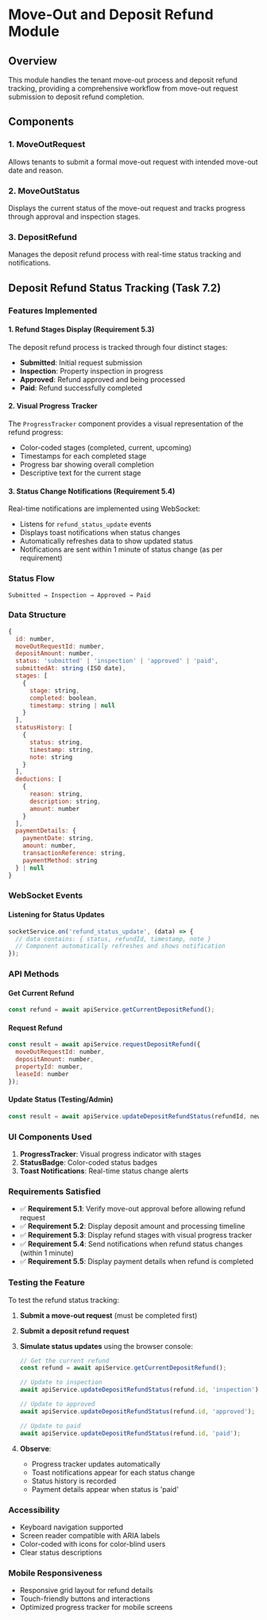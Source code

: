 # Move-Out and Deposit Refund Module

## Overview
This module handles the tenant move-out process and deposit refund tracking, providing a comprehensive workflow from move-out request submission to deposit refund completion.

## Components

### 1. MoveOutRequest
Allows tenants to submit a formal move-out request with intended move-out date and reason.

### 2. MoveOutStatus
Displays the current status of the move-out request and tracks progress through approval and inspection stages.

### 3. DepositRefund
Manages the deposit refund process with real-time status tracking and notifications.

## Deposit Refund Status Tracking (Task 7.2)

### Features Implemented

#### 1. Refund Stages Display (Requirement 5.3)
The deposit refund process is tracked through four distinct stages:
- **Submitted**: Initial request submission
- **Inspection**: Property inspection in progress
- **Approved**: Refund approved and being processed
- **Paid**: Refund successfully completed

#### 2. Visual Progress Tracker
The `ProgressTracker` component provides a visual representation of the refund progress:
- Color-coded stages (completed, current, upcoming)
- Timestamps for each completed stage
- Progress bar showing overall completion
- Descriptive text for the current stage

#### 3. Status Change Notifications (Requirement 5.4)
Real-time notifications are implemented using WebSocket:
- Listens for `refund_status_update` events
- Displays toast notifications when status changes
- Automatically refreshes data to show updated status
- Notifications are sent within 1 minute of status change (as per requirement)

### Status Flow

```
Submitted → Inspection → Approved → Paid
```

### Data Structure

```javascript
{
  id: number,
  moveOutRequestId: number,
  depositAmount: number,
  status: 'submitted' | 'inspection' | 'approved' | 'paid',
  submittedAt: string (ISO date),
  stages: [
    {
      stage: string,
      completed: boolean,
      timestamp: string | null
    }
  ],
  statusHistory: [
    {
      status: string,
      timestamp: string,
      note: string
    }
  ],
  deductions: [
    {
      reason: string,
      description: string,
      amount: number
    }
  ],
  paymentDetails: {
    paymentDate: string,
    amount: number,
    transactionReference: string,
    paymentMethod: string
  } | null
}
```

### WebSocket Events

#### Listening for Status Updates
```javascript
socketService.on('refund_status_update', (data) => {
  // data contains: { status, refundId, timestamp, note }
  // Component automatically refreshes and shows notification
});
```

### API Methods

#### Get Current Refund
```javascript
const refund = await apiService.getCurrentDepositRefund();
```

#### Request Refund
```javascript
const result = await apiService.requestDepositRefund({
  moveOutRequestId: number,
  depositAmount: number,
  propertyId: number,
  leaseId: number
});
```

#### Update Status (Testing/Admin)
```javascript
const result = await apiService.updateDepositRefundStatus(refundId, newStatus);
```

### UI Components Used

1. **ProgressTracker**: Visual progress indicator with stages
2. **StatusBadge**: Color-coded status badges
3. **Toast Notifications**: Real-time status change alerts

### Requirements Satisfied

- ✅ **Requirement 5.1**: Verify move-out approval before allowing refund request
- ✅ **Requirement 5.2**: Display deposit amount and processing timeline
- ✅ **Requirement 5.3**: Display refund stages with visual progress tracker
- ✅ **Requirement 5.4**: Send notifications when refund status changes (within 1 minute)
- ✅ **Requirement 5.5**: Display payment details when refund is completed

### Testing the Feature

To test the refund status tracking:

1. **Submit a move-out request** (must be completed first)
2. **Submit a deposit refund request**
3. **Simulate status updates** using the browser console:
   ```javascript
   // Get the current refund
   const refund = await apiService.getCurrentDepositRefund();
   
   // Update to inspection
   await apiService.updateDepositRefundStatus(refund.id, 'inspection');
   
   // Update to approved
   await apiService.updateDepositRefundStatus(refund.id, 'approved');
   
   // Update to paid
   await apiService.updateDepositRefundStatus(refund.id, 'paid');
   ```

4. **Observe**:
   - Progress tracker updates automatically
   - Toast notifications appear for each status change
   - Status history is recorded
   - Payment details appear when status is 'paid'

### Accessibility

- Keyboard navigation supported
- Screen reader compatible with ARIA labels
- Color-coded with icons for color-blind users
- Clear status descriptions

### Mobile Responsiveness

- Responsive grid layout for refund details
- Touch-friendly buttons and interactions
- Optimized progress tracker for mobile screens
